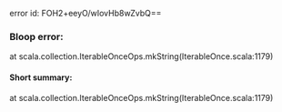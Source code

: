 error id: FOH2+eeyO/wIovHb8wZvbQ==
### Bloop error:

at scala.collection.IterableOnceOps.mkString(IterableOnce.scala:1179)
#### Short summary: 

at scala.collection.IterableOnceOps.mkString(IterableOnce.scala:1179)